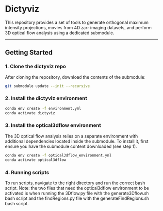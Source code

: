 # Dictyviz

This repository provides a set of tools to generate orthogonal maximum intensity projections, movies from 4D zarr imaging datasets, and perform 3D optical flow analysis using a dedicated submodule.

---

## Getting Started

### 1. Clone the dictyviz repo

After cloning the repository, download the contents of the submodule:

```bash
git submodule update --init --recursive
```

### 2. Install the dictyviz environment 

```bash
conda env create -f environment.yml
conda activate dictyviz
```

### 3. Install the optical3dflow environment
The 3D optical flow analysis relies on a separate environment with additional dependencies located inside the submodule. To install it, first ensure you have the submodule content downloaded (see step 1).

```bash
conda env create -f optical3dflow_environment.yml
conda activate optical3dflow
```
### 4. Running scripts 
To run scripts, navigate to the right directory and run the correct bash script. Note: the two files that need the optical3dflow environment to be activated is when running the 3Dflow.py file with the generate3Dflow.sh bash script and the findRegions.py file with the generateFindRegions.sh bash script. 
